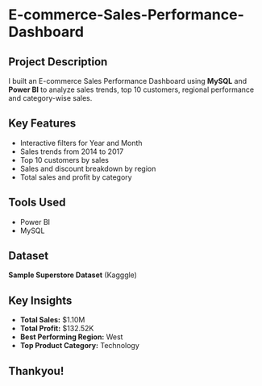 # E-commerce-Sales-Performance-Dashboard
##  Project Description

I built an E-commerce Sales Performance Dashboard using **MySQL** and **Power BI** to analyze sales trends, top 10 customers, regional performance and category-wise sales.

##  Key Features
- Interactive filters for Year and Month
- Sales trends from 2014 to 2017
- Top 10 customers by sales
- Sales and discount breakdown by region
- Total sales and profit by category

##  Tools Used
- Power BI
- MySQL

##  Dataset
**Sample Superstore Dataset** (Kagggle)

##  Key Insights
- **Total Sales:** $1.10M  
- **Total Profit:** $132.52K  
- **Best Performing Region:** West  
- **Top Product Category:** Technology

##  Thankyou!
